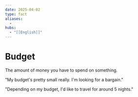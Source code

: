 ```yaml
---
date: 2025-04-02
type: fact
aliases:
  -
hubs:
  - "[[English]]"
---
```


# Budget

The amount of money you have to spend on something.

"My budget's pretty small really. I'm looking for a bargain." 

"Depending on my budget, I'd like to travel for around 5 nights."
